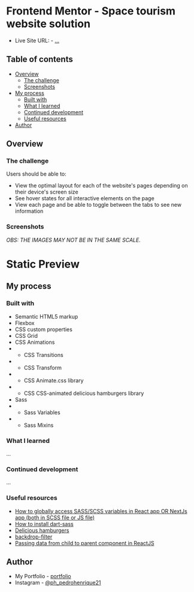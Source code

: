 # Frontend Mentor - Space tourism website solution

- Live Site URL: - <a href="#" target="_blank" alt="">...</a>
## Table of contents

- [Overview](#overview)
  - [The challenge](#the-challenge)
  - [Screenshots](#screenshots)
- [My process](#my-process)
  - [Built with](#built-with)
  - [What I learned](#what-i-learned)
  - [Continued development](#continued-development)
  - [Useful resources](#useful-resources)
- [Author](#author)

## Overview

### The challenge

Users should be able to:

- View the optimal layout for each of the website's pages depending on their device's screen size
- See hover states for all interactive elements on the page
- View each page and be able to toggle between the tabs to see new information

### Screenshots

  *OBS: THE IMAGES MAY NOT BE IN THE SAME SCALE.*

# Static Preview





## My process

### Built with

- Semantic HTML5 markup
- Flexbox
- CSS custom properties
- CSS Grid
- CSS Animations
- - CSS Transitions
- - CSS Transform
- - CSS Animate.css library 
- - CSS CSS-animated delicious hamburgers library
- Sass
- - Sass Variables
- - Sass Mixins

### What I learned

...

### Continued development

...

### Useful resources

- <a href="https://medium.com/@zaeemkhaliq/how-to-globally-access-sass-scss-variables-in-react-app-563212667ae" alt="How to globally access SASS/SCSS variables in React app OR NextJs app (both in SCSS file or JS file)" target="_blank">How to globally access SASS/SCSS variables in React app OR NextJs app (both in SCSS file or JS file)</a>
- <a href="https://www.npmjs.com/package/dart-sass" alt="How to install dart-sass" target="_blank">How to install dart-sass</a>
- <a href="https://kapoko.github.io/delicious-hamburgers/" alt="Delicious hamburgers" target="_blank">Delicious hamburgers</a>
- <a href="https://developer.mozilla.org/en-US/docs/Web/CSS/backdrop-filter" alt="backdrop-filter" target="_blank">backdrop-filter</a>
- <a href="https://bobbyhadz.com/blog/react-pass-data-from-child-to-parent" alt="child to parent data" target="_blank">Passing data from child to parent component in ReactJS</a>

## Author

- My Portfolio - [portfolio](https://pedro-meuportfolio.netlify.app)
- Instagram - [@ph_pedrohenrique21](https://www.instagram.com/ph_pedrohenrique21/)
